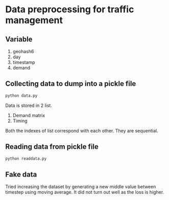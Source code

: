# Data preprocessing for traffic management

## Variable
1. geohash6
2. day
3. timestamp
4. demand 


## Collecting data to dump into a pickle file
```python
python data.py
```

Data is stored in 2 list.

1. Demand matrix
2. Timing

Both the indexes of list correspond with each other. They are sequential.

## Reading data from pickle file
```python
python readdata.py
```

## Fake data

Tried increasing the dataset by generating a new middle value between timestep using moving average. It did not turn out well as the loss is higher.
